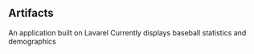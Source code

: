## Artifacts

An application built on Lavarel 
Currently displays baseball statistics and demographics
